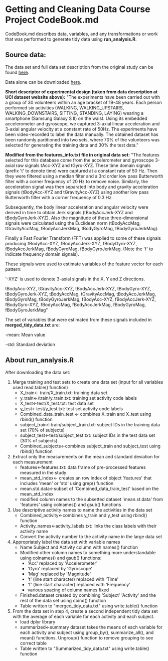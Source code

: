 # Getting and Cleaning Data Course Project CodeBook.md 

CodeBook.md describes data, variables, and any transformations or work that was performed to generate tidy data using **run_analysis.R**.

## **Source data:**

The data set and full data set description from the original study can be found [here](http://archive.ics.uci.edu/ml/datasets/Human+Activity+Recognition+Using+Smartphones "Human Activity Recognition Using Smarthphones Data Set (UCI Machine Learning Repository)").

Data alone can be downloaded [here](https://d396qusza40orc.cloudfront.net/getdata%2Fprojectfiles%2FUCI%20HAR%20Dataset.zip "Clicking will download data").

**Short descriptor of experimental design (taken from data description at UCI dataset website above):** "The experiments have been carried out with a group of 30 volunteers within an age bracket of 19-48 years. Each person performed six activities (WALKING, WALKING_UPSTAIRS, WALKING_DOWNSTAIRS, SITTING, STANDING, LAYING) wearing a smartphone (Samsung Galaxy S II) on the waist. Using its embedded accelerometer and gyroscope, we captured 3-axial linear acceleration and 3-axial angular velocity at a constant rate of 50Hz. The experiments have been video-recorded to label the data manually. The obtained dataset has been randomly partitioned into two sets, where 70% of the volunteers was selected for generating the training data and 30% the test data."

**Modified from the features_info.txt file in original data set:** "The features selected for this database come from the accelerometer and gyroscope 3-axial raw signals tAcc-XYZ and tGyro-XYZ. These time domain signals (prefix 't' to denote time) were captured at a constant rate of 50 Hz. Then they were filtered using a median filter and a 3rd order low pass Butterworth filter with a corner frequency of 20 Hz to remove noise. Similarly, the acceleration signal was then separated into body and gravity acceleration signals (tBodyAcc-XYZ and tGravityAcc-XYZ) using another low pass Butterworth filter with a corner frequency of 0.3 Hz.

Subsequently, the body linear acceleration and angular velocity were derived in time to obtain Jerk signals (tBodyAccJerk-XYZ and tBodyGyroJerk-XYZ). Also the magnitude of these three-dimensional signals were calculated using the Euclidean norm (tBodyAccMag, tGravityAccMag, tBodyAccJerkMag, tBodyGyroMag, tBodyGyroJerkMag).

Finally a Fast Fourier Transform (FFT) was applied to some of these signals producing fBodyAcc-XYZ, fBodyAccJerk-XYZ, fBodyGyro-XYZ, fBodyAccJerkMag, fBodyGyroMag, fBodyGyroJerkMag. (Note the 'f' to indicate frequency domain signals).

These signals were used to estimate variables of the feature vector for each pattern: 

'-XYZ' is used to denote 3-axial signals in the X, Y and Z directions.

tBodyAcc-XYZ, tGravityAcc-XYZ, tBodyAccJerk-XYZ, tBodyGyro-XYZ, tBodyGyroJerk-XYZ, tBodyAccMag, tGravityAccMag, tBodyAccJerkMag, tBodyGyroMag, tBodyGyroJerkMag, fBodyAcc-XYZ, fBodyAccJerk-XYZ, fBodyGyro-XYZ, fBodyAccMag, fBodyAccJerkMag, fBodyGyroMag, fBodyGyroJerkMag"

The set of variables that were estimated from these signals included in **merged_tidy_data.txt** are:

-mean: Mean value

-std: Standard deviation

## About run_analysis.R

After downloading the data set:

1.  Merge training and test sets to create one data set (input for all variables used read.table() function)
    -   X_train\<- train/X_train.txt: training data set
    -   y_train\<-/train/y_train.txt: training set activity code labels
    -   X_test\<-test/X_test.txt: test data set
    -   y_test\<-test/y_test.txt: test set activity code labels
    -   Combined_data_train_test \<- combines X_train and X_test using rbind() function
    -   subject_train\<-train/subject_train.txt: subject IDs in the training data set (70% of subjects)
    -   subject_test\<-test/subject_test.txt: subject IDs in the test data set (30% of subjects)
    -   Combined_subjects\<-combines subject_train and subject_test using rbind() function
2.  Extract only the measurements on the mean and standard deviation for each measurement
    -   features\<-features.txt: data frame of pre-processed features measured in the study
    -   mean_std_index\<- creates an row index of object 'features' that includes 'mean' or 'std' using grep() function
    -   mean.std.data\<-subset of 'Combined_data_train_test' based on the mean_std_index
    -   modified column names to the subsetted dataset 'mean.st.data' from 'features' using colnames() and gsub() functions
3.  Use descriptive activity names to name the activities in the data set
    -   Combined_activity\<-combines y_train and y_test using rbind() function
    -   Activity_names\<-activity_labels.txt: links the class labels with their activity name
    -   Convert the activity number to the activity name in the large data set
4.  Appropriately label the data set with variable names
    -   Name Subject and Activity column with names() function
    -   Modified other column names to something more understandable using colnames() and gsub() functions:
        -   'Acc' replaced by 'Accelerometer'
        -   'Gyro' replaced by 'Gyroscope'
        -   'Mag' replaced by 'Magnitude'
        -   't' (line start character) replaced with 'Time'
        -   'f' (line start character) replaced with 'Frequency'
        -   various spacing of column names fixed
    -   Finished.dataset created by combining 'Subject' 'Activity' and the rest of the data set using cbind() function
    -   Table written to "merged_tidy_data.txt" using write.table() function
5.  From the data set in step 4, create a second independent tidy data set with the average of each variable for each activity and each subject.
    -   load dplyr library
    -   summarized\<-summary dataset takes the means of each variable for each activity and subject using group_by(), summarize_all(), and mean() functions. Ungroup() function to remove grouping to see correct table
    -   Table written to "Summarized_tidy_data.txt" using write.table() function
